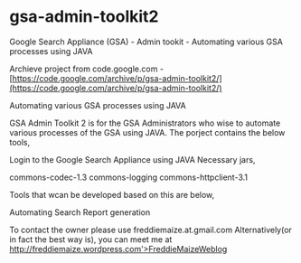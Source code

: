 # gsa-admin-toolkit2
Google Search Appliance (GSA) - Admin tookit - Automating various GSA processes using JAVA 

Archieve project from code.google.com - [https://code.google.com/archive/p/gsa-admin-toolkit2/](https://code.google.com/archive/p/gsa-admin-toolkit2/)

Automating various GSA processes using JAVA

GSA Admin Toolkit 2 is for the GSA Administrators who wise to automate various processes of the GSA using JAVA. The porject contains the below tools,

Login to the Google Search Appliance using JAVA
Necessary jars,

commons-codec-1.3
commons-logging
commons-httpclient-3.1

Tools that wcan be developed based on this are below,

Automating Search Report generation

To contact the owner please use freddiemaize.at.gmail.com Alternatively(or in fact the best way is), you can meet me at http://freddiemaize.wordpress.com'>FreddieMaizeWeblog

